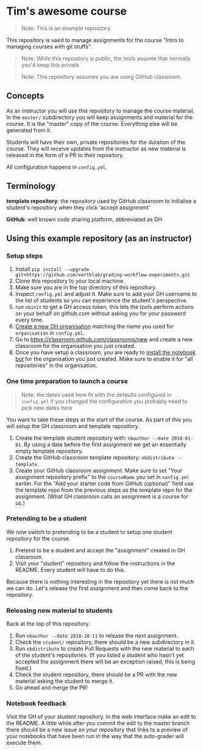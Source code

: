 # Tim's awesome course

> Note: This is an example repository.

This repository is used to manage assignments for the course
"Intro to managing courses with git stuffs".

> Note: While this repository is public, the tools assume that normally you'd
> keep this private.

> Note: This repository assumes you are using GitHub classroom.


## Concepts

As an instructor you will use this repository to manage the course material.
In the `master/` subdirectory you will keep assignments and material for the
course. It is the "master" copy of the course. Everything else will be generated
from it.

Students will have their own, private repositories for the duration of the
course. They will receive updates from the instructor as new material is
released in the form of a PR to their repository.

All configuration happens in `config.yml`.


## Terminology

**template repository**: the repository used by GitHub classroom to initialise
a student's repository when they click 'accept assignment'

**GitHub**: well known code sharing platform, abbreviated as GH


## Using this example repository (as an instructor)


### Setup steps
1. Install `pip install --upgrade git+https://github.com/earthlab/grading-workflow-experiments.git`
2. Clone this repository to your local machine.
3. Make sure you are in the top directory of this repository.
4. Inspect `config.yml` and adjust it. Make sure to add your GH username
   to the list of students so you can experience the student's perspective.
5. run `nbinit` to get a GH access token, this lets the tools perform
   actions on your behalf on github.com without asking you for your
   password every time.
6. [Create a new GH organisation](https://github.com/organizations/new)
   matching the name you used for `organisation` in `config.yml`.
7. Go to https://classroom.github.com/classrooms/new and create a new classroom
      for the organisation you just created.
8. Once you have setup a classroom, you are ready to [install the notebook bot](https://github.com/settings/apps/notebookbot/installations)
   for the organisation you just created. Make sure to enable it for
   "all repositories" in the organisation.


### One time preparation to launch a course

> Note: the dates used here fit with the defaults configured in `config.yml`
> if you changed the configuration you probably need to pick new dates here

You want to take these steps at the start of the course. As part of this
you will setup the GH classroom and template repository.
1. Create the template student repository with: `nbauthor --date 2018-01-01`.
   By using a date before the first assignment we get an essentially empty
   template repository.
2. Create the GitHub classroom template repository: `nbdistribute --template`.
3. Create your GitHub classroom assignment.
   Make sure to set "Your assignment repository prefix" to the `courseName` you
   set in `config.yml` earlier.
   For the "Add your starter code from GitHub (optional)" field use the
   template repo from the previous steps as the template repo for the
   assignment. (What GH classroom calls an assignment is a course for us.)


### Pretending to be a student

We now switch to pretending to be a student to setup one student repository
for the course.

1. Pretend to be a student and accept the "assignment" created in GH classroom.
2. Visit your "student" repository and follow the instructions in the README.
   Every student will have to do this.

Because there is nothing interesting in the repository yet there is not much
we can do. Let's release the first assignment and then come back to the
repository.


### Releasing new material to students

Back at the top of this repository.

1. Run `nbauthor --date 2018-10-11` to release the next assignment.
2. Check the `student/` repository, there should be a new subdirectory in it.
3. Run `nbdistribute` to create Pull Requests with the new material to each of
   the student's repositories. (If you listed a student who hasn't yet accepted
   the assignment there will be an exception raised, this is being fixed.)
4. Check the student repository, there should be a PR with the new material
   asking the student to merge it.
5. Go ahead and merge the PR!


### Notebook feedback

Visit the GH of your student repository. In the web interface make an edit
to the README. A little while after you commit the edit to the master branch
there should be a new issue on your repository that links to a preview of
your notebooks that have been run in the way that the auto-grader will execute
them.
